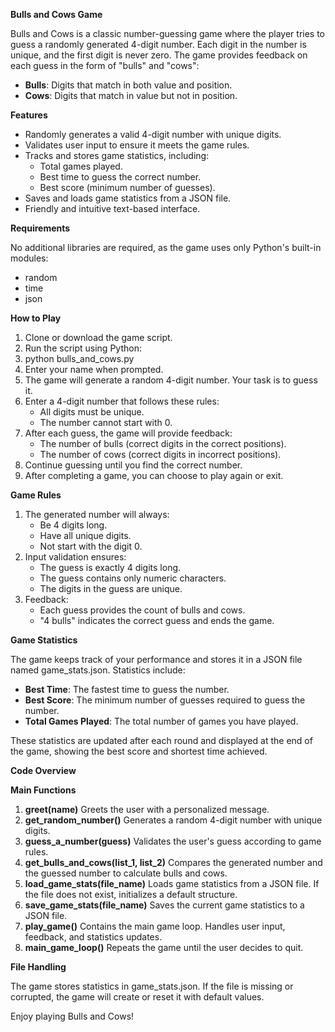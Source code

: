**Bulls and Cows Game**

Bulls and Cows is a classic number-guessing game where the player tries to guess a randomly generated 4-digit number. Each digit in the number is unique, and the first digit is never zero. The game provides feedback on each guess in the form of "bulls" and "cows":

- **Bulls**: Digits that match in both value and position.
- **Cows**: Digits that match in value but not in position.

**Features**

- Randomly generates a valid 4-digit number with unique digits.
- Validates user input to ensure it meets the game rules.
- Tracks and stores game statistics, including:
  - Total games played.
  - Best time to guess the correct number.
  - Best score (minimum number of guesses).
- Saves and loads game statistics from a JSON file.
- Friendly and intuitive text-based interface.

**Requirements**

No additional libraries are required, as the game uses only Python's built-in modules:

- random
- time
- json

**How to Play**

1. Clone or download the game script.
2. Run the script using Python:
3. python bulls_and_cows.py
4. Enter your name when prompted.
5. The game will generate a random 4-digit number. Your task is to guess it.
6. Enter a 4-digit number that follows these rules:
    - All digits must be unique.
    - The number cannot start with 0.
7. After each guess, the game will provide feedback:
    - The number of bulls (correct digits in the correct positions).
    - The number of cows (correct digits in incorrect positions).
8. Continue guessing until you find the correct number.
9. After completing a game, you can choose to play again or exit.

**Game Rules**

1. The generated number will always:
    - Be 4 digits long.
    - Have all unique digits.
    - Not start with the digit 0.
2. Input validation ensures:
    - The guess is exactly 4 digits long.
    - The guess contains only numeric characters.
    - The digits in the guess are unique.
3. Feedback:
    - Each guess provides the count of bulls and cows.
    - "4 bulls" indicates the correct guess and ends the game.

**Game Statistics**

The game keeps track of your performance and stores it in a JSON file named game_stats.json. Statistics include:

- **Best Time**: The fastest time to guess the number.
- **Best Score**: The minimum number of guesses required to guess the number.
- **Total Games Played**: The total number of games you have played.

These statistics are updated after each round and displayed at the end of the game, showing the best score and shortest time achieved.

**Code Overview**

**Main Functions**

1. **greet(name)** Greets the user with a personalized message.
2. **get_random_number()** Generates a random 4-digit number with unique digits.
3. **guess_a_number(guess)** Validates the user's guess according to game rules.
4. **get_bulls_and_cows(list_1, list_2)** Compares the generated number and the guessed number to calculate bulls and cows.
5. **load_game_stats(file_name)** Loads game statistics from a JSON file. If the file does not exist, initializes a default structure.
6. **save_game_stats(file_name)** Saves the current game statistics to a JSON file.
7. **play_game()** Contains the main game loop. Handles user input, feedback, and statistics updates.
8. **main_game_loop()** Repeats the game until the user decides to quit.

**File Handling**

The game stores statistics in game_stats.json. If the file is missing or corrupted, the game will create or reset it with default values.

Enjoy playing Bulls and Cows!
